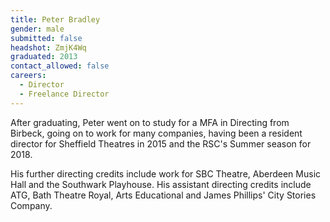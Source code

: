 ```yaml
---
title: Peter Bradley
gender: male
submitted: false
headshot: ZmjK4Wq
graduated: 2013
contact_allowed: false
careers:
  - Director
  - Freelance Director
---
```


After graduating, Peter went on to study for a MFA in Directing from Birbeck, going on to work for many companies, having been a resident director for Sheffield Theatres in 2015 and the RSC's Summer season for 2018.

His further directing credits include work for SBC Theatre, Aberdeen Music Hall and the Southwark Playhouse. His assistant directing credits include ATG, Bath Theatre Royal, Arts Educational and James Phillips' City Stories Company.